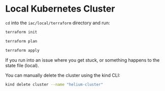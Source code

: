 # Local Kubernetes Cluster

`cd` into the `iac/local/terraform` directory and run:

```bash
terraform init
```

```bash
terraform plan
```

```bash
terraform apply
```

If you run into an issue where you get stuck, or something happens to the state file (local).

You can manually delete the cluster using the kind CLI:

```bash
kind delete cluster --name "helium-cluster"
```
